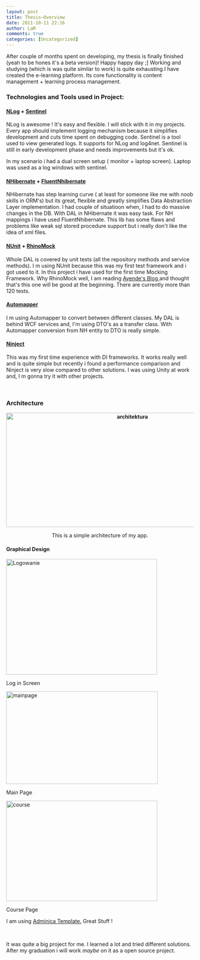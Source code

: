 ```yaml
---
layout: post
title: Thesis–Overview
date: 2011-10-11 22:16
author: LaM
comments: true
categories: [Uncategorized]
---
```

<p align="left">After couple of months spent on developing, my thesis is finally finished (yeah to be hones it's a beta version)! Happy happy day ;] Working and studying (which is was quite similar to work) is quite exhausting.I have created the e-learning platform. Its core functionality is content management + learning process management.  <h3 align="left"><b>Technologies and Tools used in Project:</b></h3> <h4 align="left"><b><a href="http://nlog-project.org/">NLog</a> + <a href="http://sentinel.codeplex.com/">Sentinel</a></b></h4> <p align="left">NLog is awesome ! It's easy and flexible. I will stick with it in my projects. Every app should implement logging mechanism because it simplifies development and cuts time spent on debugging code. Sentinel is a tool used to view generated logs. It supports for NLog and log4net. Sentinel is still in early development phase and needs improvements but it's ok.  <p align="left">In my scenario i had a dual screen setup ( monitor + laptop screen). Laptop was used as a log windows with sentinel.  <h4 align="left"><b><a href="http://nhforge.org/Default.aspx">NHibernate</a> + <a href="http://fluentnhibernate.org/">FluentNhibernate </a></b></h4> <p align="left">NHibernate has step learning curve ( at least for someone like me with noob skills in ORM's) but its great, flexible and greatly simplifies Data Abstraction Layer implementation. I had couple of situatioon when, I had to do massive changes in the DB. With DAL in NHibernate it was easy task. For NH mappings i have used FluentNhibernate. This lib has some flaws and problems like weak sql stored procedure support but i really don't like the idea of xml files.  <h4 align="left"><b><a href="http://www.nunit.org/">NUnit</a> + <a href="http://hibernatingrhinos.com/open-source/rhino-mocks">RhinoMock</a></b></h4> <p align="left">Whole DAL is covered by unit tests (all the repository methods and service methods). I m using NUnit because this was my first test framework and i got used to it. In this project i have used for the first time Mocking Framework. Why RhinoMock well, I am reading <a href="http://ayende.com/blog">Ayende's Blog </a>and thought that's this one will be good at the beginning. There are currently more than 120 tests.  <h4 align="left"><b><a href="http://automapper.codeplex.com/">Automapper </a></b></h4> <p align="left">I m using Automapper to convert between different classes. My DAL is behind WCF services and, I'm using DTO's as a transfer class. With Automapper conversion from NH entity to DTO is really simple.  <h4 align="left"><b><a href="http://ninject.org/">Ninject</a></b></h4> <p align="left">This was my first time experience with DI frameworks. It works really well and is quite simple but recently i found a performance comparison and Ninject is very slow compared to other solutions. I was using Unity at work and, I m gonna try it with other projects.  <p align="left">&nbsp; <h3 align="left"><b>Architecture</b></h3> <p align="center"><strong><a href="http://www.mfranc.com/wp-content/uploads/2011/10/architektura.jpg"><img style="background-image: none; border-right-width: 0px; padding-left: 0px; padding-right: 0px; display: inline; border-top-width: 0px; border-bottom-width: 0px; border-left-width: 0px; padding-top: 0px" title="architektura" border="0" alt="architektura" src="http://www.mfranc.com/wp-content/uploads/2011/10/architektura_thumb.jpg" width="662" height="307"></a></strong></p> <p align="center">This is a simple architecture of my app.</p> <h4 align="left">Graphical Design</h4> <p align="left"><a href="http://www.mfranc.com/wp-content/uploads/2011/10/Logowanie.jpg"><img style="background-image: none; border-right-width: 0px; padding-left: 0px; padding-right: 0px; display: inline; border-top-width: 0px; border-bottom-width: 0px; border-left-width: 0px; padding-top: 0px" title="Logowanie" border="0" alt="Logowanie" src="http://www.mfranc.com/wp-content/uploads/2011/10/Logowanie_thumb.jpg" width="405" height="311"></a></p> <p align="left">Log in Screen</p> <p align="left"><a href="http://www.mfranc.com/wp-content/uploads/2011/10/mainpage.jpg"><img style="background-image: none; border-right-width: 0px; padding-left: 0px; padding-right: 0px; display: inline; border-top-width: 0px; border-bottom-width: 0px; border-left-width: 0px; padding-top: 0px" title="mainpage" border="0" alt="mainpage" src="http://www.mfranc.com/wp-content/uploads/2011/10/mainpage_thumb.jpg" width="407" height="249"></a></p> <p align="left">Main Page</p> <p align="left"><a href="http://www.mfranc.com/wp-content/uploads/2011/10/course.jpg"><img style="background-image: none; border-right-width: 0px; padding-left: 0px; padding-right: 0px; display: inline; border-top-width: 0px; border-bottom-width: 0px; border-left-width: 0px; padding-top: 0px" title="course" border="0" alt="course" src="http://www.mfranc.com/wp-content/uploads/2011/10/course_thumb.jpg" width="406" height="270"></a></p> <p align="left">Course Page</p> <p align="left">I am using <a href="http://themeforest.net/item/adminica-the-professional-admin-template/160638">Adminica Template.</a> Great Stuff !</p> <p align="left"><b>&nbsp;</p></b> <p align="left">It was quite a big project for me. I learned a lot and tried different solutions. After my graduation i will work <i>maybe</i> on it as a open source project.
